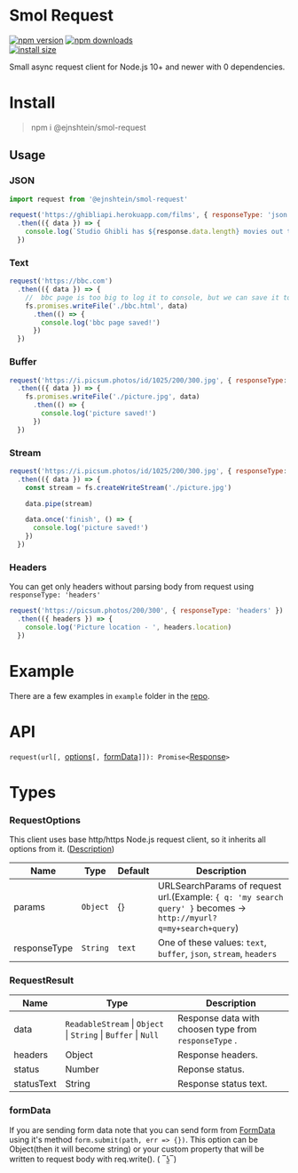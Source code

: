 # Smol Request

[![npm version](https://img.shields.io/npm/v/@ejnshtein/smol-request.svg?style=flat-square)](https://www.npmjs.org/package/@ejnshtein/smol-request)
[![npm downloads](https://img.shields.io/npm/dm/@ejnshtein/smol-request.svg?style=flat-square)](http://npm-stat.com/charts.html?package=@ejnshtein/smol-request)  
[![install size](https://packagephobia.now.sh/badge?p=@ejnshtein/smol-request)](https://packagephobia.now.sh/result?p=@ejnshtein/smol-request)

Small async request client for Node.js 10+ and newer with 0 dependencies.  

# Install

>npm i @ejnshtein/smol-request

## Usage

### JSON

```js
import request from '@ejnshtein/smol-request'

request('https://ghibliapi.herokuapp.com/films', { responseType: 'json' })
  .then(({ data }) => {
    console.log(`Studio Ghibli has ${response.data.length} movies out there!`)
  })
```

### Text

```js
request('https://bbc.com')
  .then(({ data }) => {
    //  bbc page is too big to log it to console, but we can save it to the drive!
    fs.promises.writeFile('./bbc.html', data)
      .then(() => {
        console.log('bbc page saved!')
      })
  })
```

### Buffer

```js
request('https://i.picsum.photos/id/1025/200/300.jpg', { responseType: 'buffer' })
  .then(({ data }) => {
    fs.promises.writeFile('./picture.jpg', data)
      .then(() => {
        console.log('picture saved!')
      })
  })
```

### Stream

```js
request('https://i.picsum.photos/id/1025/200/300.jpg', { responseType: 'stream' })
  .then(({ data }) => {
    const stream = fs.createWriteStream('./picture.jpg')

    data.pipe(stream)

    data.once('finish', () => {
      console.log('picture saved!')
    })
  })
```

### Headers

You can get only headers without parsing body from request using `responseType: 'headers'`

```js
request('https://picsum.photos/200/300', { responseType: 'headers' })
  .then(({ headers }) => {
    console.log('Picture location - ', headers.location)
  })
```

# Example

There are a few examples in `example` folder in the [repo](https://github.com/ejnshtein/smol-request/tree/master/example).

# API

`request(url[, `[options](#RequestOptions)`[, `[formData](#formData)`]]): Promise<`[Response](#RequestResult)`>`


# Types

### RequestOptions

This client uses base http/https Node.js request client, so it inherits all options from it. ([Description](https://nodejs.org/api/http.html#http_http_request_url_options_callback))

|Name|Type|Default|Description|
|-|-|-|-|
|params|`Object`|{}|URLSearchParams of request url.(Example: `{ q: 'my search query' }` becomes -> `http://myurl?q=my+search+query`)|
|responseType|`String`|`text`|One of these values: `text`, `buffer`, `json`, `stream`, `headers` |

### RequestResult

|Name|Type|Description|
|-|-|-|
|data|`ReadableStream` \| `Object` \| `String` \| `Buffer` \| `Null` | Response data with choosen type from `responseType` .|
|headers|Object| Response headers. |
|status|Number| Reponse status. |
|statusText|String| Response status text. |

### formData

If you are sending form data note that you can send form from [FormData](https://npmjs.com/package/form-data) using it's method `form.submit(path, err => {})`.
This option can be Object(then it will become string) or your custom property that will be written to request body with req.write(). ( ‾ʖ̫‾)